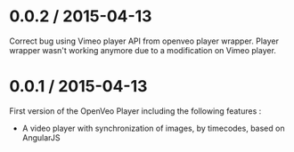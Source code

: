 # 0.0.2 / 2015-04-13
Correct bug using Vimeo player API from openveo player wrapper. Player wrapper wasn't working anymore due to a modification on Vimeo player.

# 0.0.1 / 2015-04-13
First version of the OpenVeo Player including the following features :

- A video player with synchronization of images, by timecodes, based on AngularJS